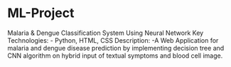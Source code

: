 # ML-Project
Malaria &amp; Dengue Classification System Using Neural Network
Key Technologies: - Python, HTML, CSS
Description: -A Web Application for malaria and dengue disease
prediction by implementing decision tree and CNN algorithm on
hybrid input of textual symptoms and blood cell image. 
